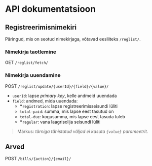 # API dokumentatsioon

## Registreerimisnimekiri

Päringud, mis on seotud nimekirjaga, võtavad eesliiteks `/reglist/`.

### Nimekirja taotlemine

GET `/reglist/fetch/`

### Nimekirja uuendamine

POST `/reglist/update/{userId}/{field}/{value}/`

- `userId`: lapse *primary key*, kelle andmeid uuendada
- `field`: andmed, mida uuendada:
  - **\***`registration`: lapse registreerimisseisundi lüliti
  - `total-paid`: summa, mis lapse eest tasutud on
  - `total-due`: kogusumma, mis lapse eest tasuda tuleb
  - **\***`regular`: vana laagrisolija seisundi lüliti

> Märkus: *tärniga tähistatud väljad ei kasuta `{value}` parameetrit.*

## Arved

POST `/bills/{action}/{email}/`
